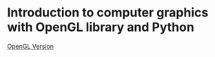 # Introduction to computer graphics with OpenGL library and Python


[OpenGL Version](https://docs.nvidia.com/datacenter/tesla/tesla-release-notes-470-141-03/index.html)
